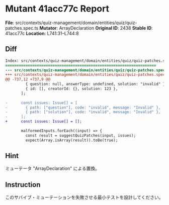 # Mutant 41acc77c Report

**File**: src/contexts/quiz-management/domain/entities/quiz/quiz-patches.spec.ts
**Mutator**: ArrayDeclaration
**Original ID**: 2438
**Stable ID**: 41acc77c
**Location**: L741:31–L744:8

## Diff

```diff
Index: src/contexts/quiz-management/domain/entities/quiz/quiz-patches.spec.ts
===================================================================
--- src/contexts/quiz-management/domain/entities/quiz/quiz-patches.spec.ts	original
+++ src/contexts/quiz-management/domain/entities/quiz/quiz-patches.spec.ts	mutated #2438
@@ -737,12 +737,9 @@
         { question: null, answerType: undefined, solution: "invalid" },
         { id: [], creatorId: {}, solution: 123 },
       ];
 
-      const issues: Issue[] = [
-        { path: ["question"], code: "invalid", message: "Invalid" },
-        { path: ["solution"], code: "invalid", message: "Invalid" },
-      ];
+      const issues: Issue[] = [];
 
       malformedInputs.forEach((input) => {
         const result = suggestQuizPatches(input, issues);
         expect(Array.isArray(result)).toBe(true);
```

## Hint

ミューテータ "ArrayDeclaration" による置換。

## Instruction

このサバイブ・ミューテーションを失敗させる最小テストを設計してください。
